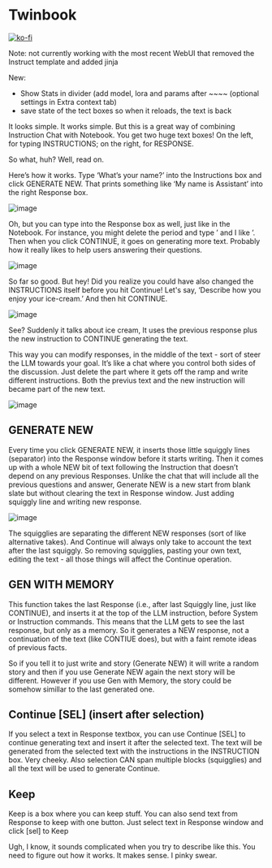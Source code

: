 # Twinbook

[![ko-fi](https://ko-fi.com/img/githubbutton_sm.svg)](https://ko-fi.com/Q5Q5MOB4M)


Note: not currently working with the most recent WebUI that removed the Instruct template and added jinja

New:

- Show Stats in divider (add model, lora and params after ~~~~ (optional settings in Extra context tab)
- save state of the tect boxes so when it reloads, the text is back

It looks simple. It works simple. But this is a great way of combining Instruction Chat with Notebook. You get two huge text boxes! On the left, for typing INSTRUCTIONS; on the right, for RESPONSE.

So what, huh? Well, read on.

Here’s how it works. Type ‘What’s your name?’ into the Instructions box and click GENERATE NEW. That prints something like ‘My name is Assistant’ into the right Response box.

![image](https://github.com/FartyPants/Twinbook/assets/23346289/70374ba9-7d9b-4a5f-8f4e-598c7de13ed7)

Oh, but you can type into the Response box as well, just like in the Notebook. For instance, you might delete the period and type ’ and I like ’. 
Then when you click CONTINUE, it goes on generating more text. Probably how it really likes to help users answering their questions.

![image](https://github.com/FartyPants/Twinbook/assets/23346289/7fc2e935-4653-494a-a1f9-5127a2e223be)

So far so good. But hey! Did you realize you could have also changed the INSTRUCTIONS itself before you hit Continue! Let's say, ‘Describe how you enjoy your ice-cream.’ And then hit CONTINUE. 

![image](https://github.com/FartyPants/Twinbook/assets/23346289/c9a37f42-0c90-4fc5-92c0-ebbbe5aa6098)

See? Suddenly it talks about ice cream, It uses the previous response plus the new instruction to CONTINUE generating the text. 

This way you can modify responses, in the middle of the text - sort of steer the LLM towards your goal. It’s like a chat where you control both sides of the discussion. Just delete the part where it gets off the ramp and write different instructions. Both the previus text and the new instruction will became part of the new text.

![image](https://github.com/FartyPants/Twinbook/assets/23346289/48ef3975-518a-4cce-820e-0ea9f960d83e)

## GENERATE NEW
Every time you click GENERATE NEW, it inserts those little squiggly lines (separator) into the Response window before it starts writing. Then it comes up with a whole NEW bit of text following the Instruction that doesn’t depend on any previous Responses. Unlike the chat that will include all the previous questions and answer, Generate NEW is a new start from blank slate but without clearing the text in Response window. Just adding squiggly line and writing new response.

![image](https://github.com/FartyPants/Twinbook/assets/23346289/c1cd16fc-f147-4d1d-8903-00d4dab50210)

The squigglies are separating the different NEW responses (sort of like alternative takes). And Continue will always only take to account the text after the last squiggly. So removing squigglies, pasting your own text, editing the text - all those things will affect the Continue operation.

## GEN WITH MEMORY
This function takes the last Response (i.e., after last Squiggly line, just like CONTINUE), and inserts it at the top of the LLM instruction, before System or Instruction commands. This means that the LLM gets to see the last response, but only as a memory. So it generates a NEW response, not a continuation of the text (like CONTIUE does), but with a faint remote ideas of previous facts. 

So if you tell it to just write and story (Generate NEW) it will write a random story and then if you use Generate NEW again the next story will be different. However if you use Gen with Memory, the story could be somehow simillar to the last generated one.

## Continue [SEL] (insert after selection)
If you select a text in Response textbox, you can use Continue [SEL] to continue generating text and insert it after the selected text. The text will be generated from the selected text with the instructions in the INSTRUCTION box. Very cheeky.
Also selection CAN span multiple blocks (squigglies) and all the text will be used to generate Continue.

## Keep
Keep is a box where you can keep stuff. You can also send text from Response to keep with one button. Just select text in Response window and click [sel] to Keep

Ugh, I know, it sounds complicated when you try to describe like this. You need to figure out how it works. It makes sense. I pinky swear.

